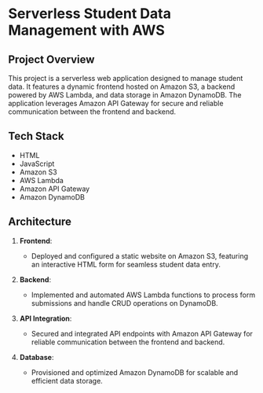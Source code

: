 # Serverless Student Data Management with AWS

## Project Overview
This project is a serverless web application designed to manage student data. It features a dynamic frontend hosted on Amazon S3, a backend powered by AWS Lambda, and data storage in Amazon DynamoDB. The application leverages Amazon API Gateway for secure and reliable communication between the frontend and backend.

## Tech Stack
- HTML
- JavaScript
- Amazon S3
- AWS Lambda
- Amazon API Gateway
- Amazon DynamoDB

## Architecture
1. **Frontend**:
   - Deployed and configured a static website on Amazon S3, featuring an interactive HTML form for seamless student data entry.

2. **Backend**:
   - Implemented and automated AWS Lambda functions to process form submissions and handle CRUD operations on DynamoDB.

3. **API Integration**:
   - Secured and integrated API endpoints with Amazon API Gateway for reliable communication between the frontend and backend.

4. **Database**:
   - Provisioned and optimized Amazon DynamoDB for scalable and efficient data storage.


